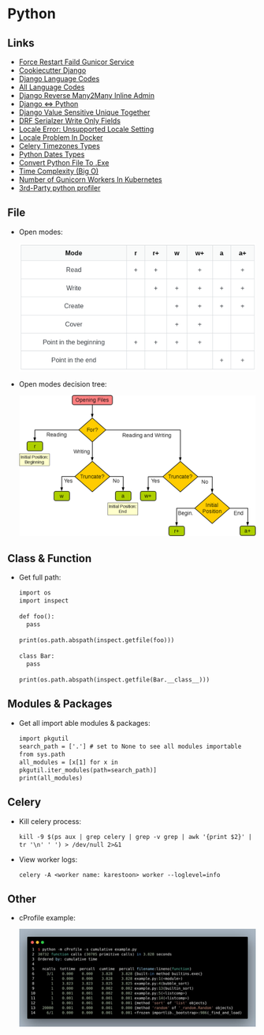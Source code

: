# Python

## Links

- [Force Restart Faild Gunicor Service](https://unix.stackexchange.com/questions/513972/how-to-fix-start-limit-hit-trying-to-start-gunicorn-on-ubuntu-18#answer-552135)
- [Cookiecutter Django](https://github.com/pydanny/cookiecutter-django)
- [Django Language Codes](https://stackoverflow.com/questions/59156630/translation-e004-you-have-provided-a-value-for-the-language-code-setting-that-i#answer-59157763)
- [All Language Codes](http://www.i18nguy.com/unicode/language-identifiers.html)
- [Django Reverse Many2Many Inline Admin](https://stackoverflow.com/questions/10904848/adding-inline-many-to-many-objects-in-django-admin)
- [Django <=> Python](https://docs.djangoproject.com/en/dev/faq/install/#what-python-version-can-i-use-with-django)
- [Django Value Sensitive Unique Together](https://stackoverflow.com/questions/16474552/is-there-any-more-elegant-way-to-add-a-value-sensitive-unique-together-constrain#answer-59939626)
- [DRF Serialzer Write Only Fields](https://stackoverflow.com/questions/34989915/write-only-read-only-fields-in-django-rest-framework#answer-36771366)
- [Locale Error: Unsupported Locale Setting](https://stackoverflow.com/questions/14547631/python-locale-error-unsupported-locale-setting#answer-14548156)
- [Locale Problem In Docker](https://serverfault.com/questions/54591/how-to-install-change-locale-on-debian#answer-894545)
- [Celery Timezones Types](https://stackoverflow.com/questions/13866926/is-there-a-list-of-pytz-timezones)
- [Python Dates Types](https://www.w3schools.com/python/python_datetime.asp)
- [Convert Python File To .Exe](https://m.youtube.com/watch?feature=youtu.be&v=UZX5kH72Yx4)
- [Time Complexity (Big O)](https://wiki.python.org/moin/TimeComplexity)
- [Number of Gunicorn Workers In Kubernetes](https://forum.djangoproject.com/t/gunicorn-workers-in-kubernetes/7918/2)
- [3rd-Party python profiler](https://github.com/plasma-umass/scalene)

## File

- Open modes:

  ![](_static/images/python/file_open_modes.png)

- Open modes decision tree:

  ![](_static/images/python/file_open_modes_decision_tree.png)

## Class & Function

- Get full path:

  ```
  import os
  import inspect
  
  def foo():
    pass
  
  print(os.path.abspath(inspect.getfile(foo)))
  
  class Bar:
    pass
  
  print(os.path.abspath(inspect.getfile(Bar.__class__)))
  ```

## Modules & Packages

- Get all import able modules & packages:

  ```
  import pkgutil
  search_path = ['.'] # set to None to see all modules importable from sys.path
  all_modules = [x[1] for x in pkgutil.iter_modules(path=search_path)]
  print(all_modules)
  ```

## Celery

- Kill celery process:

  ```
  kill -9 $(ps aux | grep celery | grep -v grep | awk '{print $2}' | tr '\n' ' ') > /dev/null 2>&1
  ```

- View worker logs:

  ```
  celery -A <worker name: karestoon> worker --loglevel=info
  ```

## Other

- cProfile example:

  ![](_static/images/python/cprofile_example.jpg)
